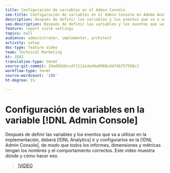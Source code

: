 ```yaml
---
title: Configuración de variables en el Admin Console
seo-title: Configuración de variables en el Admin Console en Adobe Analytics
description: Después de definir las variables y los eventos que va a usar en la implementación de Analytics, tendrá que entrar y configurarlos en el Admin Console para que todos los informes, dimensiones y métricas tengan los nombres y el comportamiento correctos. Este video muestra dónde y cómo hacer eso.
seo-description: Después de definir las variables y los eventos que va a usar en la implementación de Analytics, tendrá que entrar y configurarlos en el Admin Console para que todos los informes, dimensiones y métricas tengan los nombres y el comportamiento correctos. Este video muestra dónde y cómo hacer eso. Adobe Analytics
feature: report suite settings
topics: null
audience: administrator, implementer, architect
activity: setup
doc-type: feature video
team: Technical Marketing
kt: 3582
translation-type: tm+mt
source-git-commit: 24ad92b0ccdf1112e3ed4a0968cd47db757598c3
workflow-type: tm+mt
source-wordcount: '180'
ht-degree: 1%

---
```



# Configuración de variables en la variable [!DNL Admin Console]

Después de definir las variables y los eventos que va a utilizar en la implementación, deberá [!DNL Analytics] ir y configurarlos en la [!DNL Admin Console], de modo que todos los informes, dimensiones y métricas tengan los nombres y el comportamiento correctos. Este video muestra dónde y cómo hacer eso.

>[!VIDEO](https://video.tv.adobe.com/v/28755/?quality=12)
